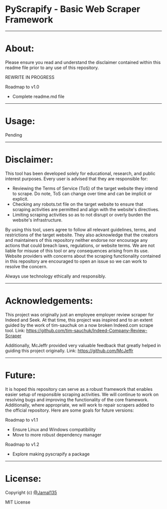 # PyScrapify - Basic Web Scraper Framework

***
# About:

Please ensure you read and understand the disclaimer contained within this readme file prior to any use of this repository.

REWRITE IN PROGRESS

Roadmap to v1.0

* Complete readme.md file

***
# Usage:

Pending

***
# Disclaimer:

This tool has been developed solely for educational, research, and public interest purposes. Every user is advised that they are responsible for:

* Reviewing the Terms of Service (ToS) of the target website they intend to scrape. Do note, ToS can change over time and can be implicit or explicit.
* Checking any robots.txt file on the target website to ensure that scraping activities are permitted and align with the website's directives.
* Limiting scraping activities so as to not disrupt or overly burden the website's infrastructure.

By using this tool, users agree to follow all relevant guidelines, terms, and restrictions of the target website. They also acknowledge that the creators and maintainers of this repository neither endorse nor encourage any actions that could breach laws, regulations, or website terms. We are not liable for misuse of this tool or any consequences arising from its use. Website providers with concerns about the scraping functionality contained in this repository are encouraged to open an issue so we can work to resolve the concern.

Always use technology ethically and responsibly.

***
# Acknowledgements:

This project was originally just an employee employer review scraper for Indeed and Seek. At that time, this project was inspired and to an extent guided by the work of tim-sauchuk on a now broken Indeed.com scrape tool.
Link: https://github.com/tim-sauchuk/Indeed-Company-Review-Scraper

Additionally, McJeffr provided very valuable feedback that greatly helped in guiding this project originally.
Link: https://github.com/McJeffr

***
# Future:

It is hoped this repository can serve as a robust framework that enables easier setup of responsible scraping activities. We will continue to work on resolving bugs and improving the functionality of the core framework. Additionally, where appropriate, we will work to repair scrapers added to the official repository. Here are some goals for future versions:

Roadmap to v1.1

* Ensure Linux and Windows compatibility
* Move to more robust dependency manager
  
Roadmap to v1.2

* Explore making pyscrapify a package

***
# License:

Copyright (c) [@Jamal135]

MIT License

<!-- github-only -->
[@Jamal135]: https://github.com/Jamal135